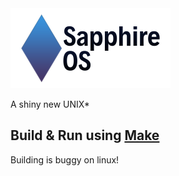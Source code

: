 <img src="https://raw.githubusercontent.com/Merryfurr/SapphireOS/master/pictures/BannerGithub_Others.png" alt="SapphireOS Logo" width="256" height="128">

A shiny new UNIX*

## Build & Run using [Make](http://gnuwin32.sourceforge.net/packages/make.htm "Make for Win32")
Building is buggy on linux!

